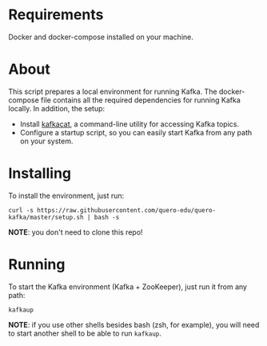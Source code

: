# Requirements
Docker and docker-compose installed on your machine.

# About
This script prepares a local environment for running Kafka. The docker-compose file contains all the required 
dependencies for running Kafka locally. In addition, the setup:

  - Install [kafkacat](https://github.com/edenhill/kafkacat), a command-line utility for accessing Kafka topics.  
  - Configure a startup script, so you can easily start Kafka from any path on your system. 

# Installing
To install the environment, just run:

``` 
curl -s https://raw.githubusercontent.com/quero-edu/quero-kafka/master/setup.sh | bash -s
```

**NOTE**: you don't need to clone this repo!

# Running
To start the Kafka environment (Kafka + ZooKeeper), just run it from any path:
```
kafkaup
``` 
**NOTE**: if you use other shells besides bash (zsh, for example), you will need to start another shell to be able to run `kafkaup`.
